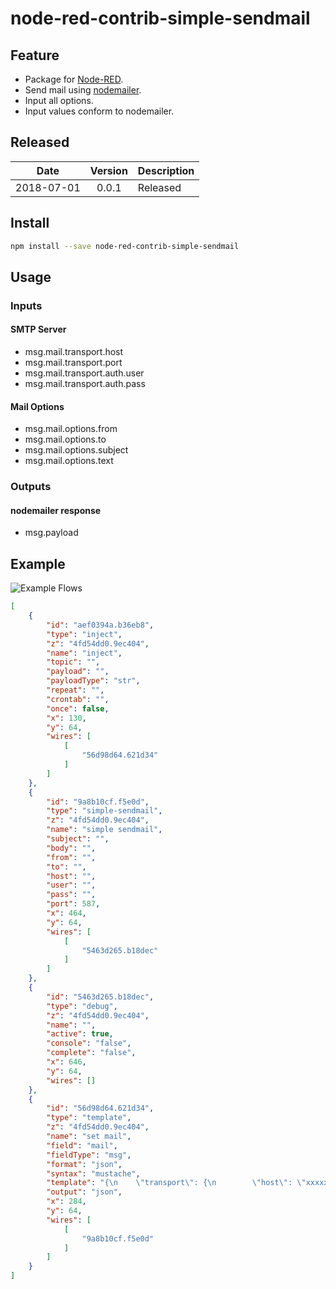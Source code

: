 # node-red-contrib-simple-sendmail

## Feature

- Package for [Node-RED](https://nodered.org).
- Send mail using [nodemailer](https://www.npmjs.com/package/nodemailer).
- Input all options.
- Input values ​​conform to nodemailer.

## Released

|Date|Version|Description|
|:--:|:--:|:--|
|2018-07-01|0.0.1|Released|

## Install

```bash
npm install --save node-red-contrib-simple-sendmail
```

## Usage

### Inputs

#### SMTP Server

- msg.mail.transport.host
- msg.mail.transport.port
- msg.mail.transport.auth.user
- msg.mail.transport.auth.pass

#### Mail Options

- msg.mail.options.from
- msg.mail.options.to
- msg.mail.options.subject
- msg.mail.options.text

### Outputs

#### nodemailer response

- msg.payload

## Example

![Example Flows](https://raw.githubusercontent.com/high-u/node-red-contrib-simple-sendmail/master/images/example-flows.png)

```json
[
    {
        "id": "aef0394a.b36eb8",
        "type": "inject",
        "z": "4fd54dd0.9ec404",
        "name": "inject",
        "topic": "",
        "payload": "",
        "payloadType": "str",
        "repeat": "",
        "crontab": "",
        "once": false,
        "x": 130,
        "y": 64,
        "wires": [
            [
                "56d98d64.621d34"
            ]
        ]
    },
    {
        "id": "9a8b10cf.f5e0d",
        "type": "simple-sendmail",
        "z": "4fd54dd0.9ec404",
        "name": "simple sendmail",
        "subject": "",
        "body": "",
        "from": "",
        "to": "",
        "host": "",
        "user": "",
        "pass": "",
        "port": 587,
        "x": 464,
        "y": 64,
        "wires": [
            [
                "5463d265.b18dec"
            ]
        ]
    },
    {
        "id": "5463d265.b18dec",
        "type": "debug",
        "z": "4fd54dd0.9ec404",
        "name": "",
        "active": true,
        "console": "false",
        "complete": "false",
        "x": 646,
        "y": 64,
        "wires": []
    },
    {
        "id": "56d98d64.621d34",
        "type": "template",
        "z": "4fd54dd0.9ec404",
        "name": "set mail",
        "field": "mail",
        "fieldType": "msg",
        "format": "json",
        "syntax": "mustache",
        "template": "{\n    \"transport\": {\n        \"host\": \"xxxxx.com\",\n        \"port\": 587,\n        \"auth\": {\n            \"user\": \"username\", \n            \"pass\": \"password\"\n        }\n    },\n    \"options\": {\n        \"from\": \"foo@xxxxx.com\",\n        \"to\": \"bar@gmail.com\",\n        \"subject\": \"Hello\",\n        \"text\": \"Hello,\\nHow are you?\\nGoodbye.\"\n    }\n}",
        "output": "json",
        "x": 284,
        "y": 64,
        "wires": [
            [
                "9a8b10cf.f5e0d"
            ]
        ]
    }
]
```
